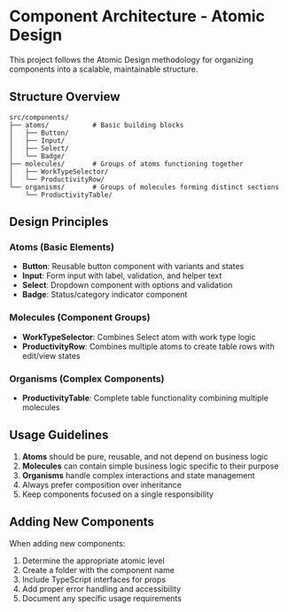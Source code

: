 
# Component Architecture - Atomic Design

This project follows the Atomic Design methodology for organizing components into a scalable, maintainable structure.

## Structure Overview

```
src/components/
├── atoms/           # Basic building blocks
│   ├── Button/
│   ├── Input/
│   ├── Select/
│   └── Badge/
├── molecules/       # Groups of atoms functioning together
│   ├── WorkTypeSelector/
│   └── ProductivityRow/
└── organisms/       # Groups of molecules forming distinct sections
    └── ProductivityTable/
```

## Design Principles

### Atoms (Basic Elements)
- **Button**: Reusable button component with variants and states
- **Input**: Form input with label, validation, and helper text
- **Select**: Dropdown component with options and validation
- **Badge**: Status/category indicator component

### Molecules (Component Groups)
- **WorkTypeSelector**: Combines Select atom with work type logic
- **ProductivityRow**: Combines multiple atoms to create table rows with edit/view states

### Organisms (Complex Components)
- **ProductivityTable**: Complete table functionality combining multiple molecules

## Usage Guidelines

1. **Atoms** should be pure, reusable, and not depend on business logic
2. **Molecules** can contain simple business logic specific to their purpose
3. **Organisms** handle complex interactions and state management
4. Always prefer composition over inheritance
5. Keep components focused on a single responsibility

## Adding New Components

When adding new components:
1. Determine the appropriate atomic level
2. Create a folder with the component name
3. Include TypeScript interfaces for props
4. Add proper error handling and accessibility
5. Document any specific usage requirements
